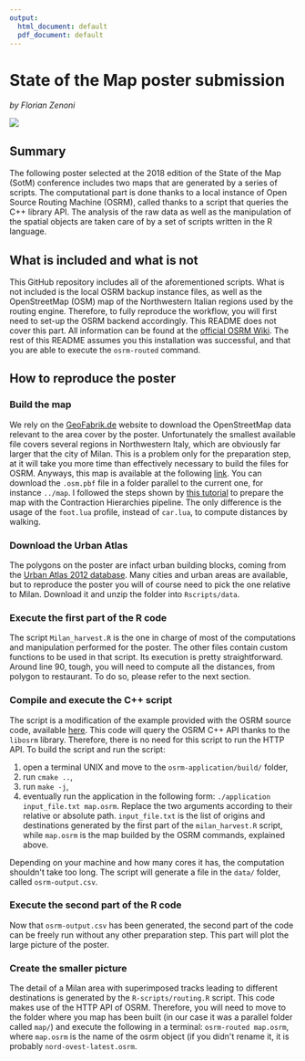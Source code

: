 ```yaml
---
output:
  html_document: default
  pdf_document: default
---
```

# State of the Map poster submission
_by Florian Zenoni_

![](FZenoni_SotM_Poster.jpg)

## Summary
The following poster selected at the 2018 edition of the State of the Map (SotM) conference includes two maps that are generated by a series of scripts. The computational part is done thanks to a local instance of Open Source Routing Machine (OSRM), called thanks to a script that queries the C++ library API. The analysis of the raw data as well as the manipulation of the spatial objects are taken care of by a set of scripts written in the R language.

## What is included and what is not
This GitHub repository includes all of the aforementioned scripts.
What is not included is the local OSRM backup instance files, as well as the OpenStreetMap (OSM) map of the Northwestern Italian regions used by the routing engine. Therefore, to fully reproduce the workflow, you will first need to set-up the OSRM backend accordingly. This README does not cover this part. All information can be found at the [official OSRM Wiki](https://github.com/Project-OSRM/osrm-backend/wiki). The rest of this README assumes you this installation was successful, and that you are able to execute the `osrm-routed` command.

## How to reproduce the poster
### Build the map
We rely on the [GeoFabrik.de](https://www.geofabrik.de) website to download the OpenStreetMap data relevant to the area cover by the poster. Unfortunately the smallest available file covers several regions in Northwestern Italy, which are obviously far larger that the city of Milan. This is a problem only for the preparation step, at it will take you more time than effectively necessary to build the files for OSRM. Anyways, this map is available at the following [link](http://download.geofabrik.de/europe/italy/nord-ovest.html). You can download the `.osm.pbf` file in a folder parallel to the current one, for instance `../map`.
I followed the steps shown by [this tutorial](https://github.com/Project-OSRM/osrm-backend/wiki/Running-OSRM) to prepare the map with the Contraction Hierarchies pipeline. The only difference is the usage of the `foot.lua` profile, instead of `car.lua`, to compute distances by walking.

### Download the Urban Atlas
The polygons on the poster are infact urban building blocks, coming from the [Urban Atlas 2012 database](https://land.copernicus.eu/local/urban-atlas/urban-atlas-2012). Many cities and urban areas are available, but to reproduce the poster you will of course need to pick the one relative to Milan. Download it and unzip the folder into `Rscripts/data`.

### Execute the first part of the R code
The script `Milan_harvest.R` is the one in charge of most of the computations and manipulation performed for the poster. The other files contain custom functions to be used in that script.  Its execution is pretty straightforward. Around line 90, tough, you will need to compute all the distances, from polygon to restaurant. To do so, please refer to the next section.

### Compile and execute the C++ script
The script is a modification of the example provided with the OSRM source code, available [here](https://github.com/Project-OSRM/osrm-backend/tree/master/example). This code will query the OSRM C++ API thanks to the `libosrm` library. Therefore, there is no need for this script to run the HTTP API.
To build the script and run the script:

1. open a terminal UNIX and move to the `osrm-application/build/` folder,
1. run `cmake ..`,
1. run `make -j`,
1. eventually run the application in the following form: `./application input_file.txt map.osrm`. Replace the two arguments according to their relative or absolute path. `input_file.txt` is the list of origins and destinations generated by the first part of the `milan_harvest.R` script, while `map.osrm` is the map builded by the OSRM commands, explained above.

Depending on your machine and how many cores it has, the computation shouldn't take too long. The script will generate a file in the `data/` folder, called `osrm-output.csv`.

### Execute the second part of the R code
Now that `osrm-output.csv` has been generated, the second part of the code can be freely run without any other preparation step. This part will plot the large picture of the poster.

### Create the smaller picture
The detail of a Milan area with superimposed tracks leading to different destinations is generated by the `R-scripts/routing.R` script. This code makes use of the HTTP API of OSRM. Therefore, you will need to move to the folder where you map has been built (in our case it was a parallel folder called `map/`) and execute the following in a terminal: `osrm-routed map.osrm`, where `map.osrm` is the name of the osrm object (if you didn't rename it, it is probably `nord-ovest-latest.osrm`.